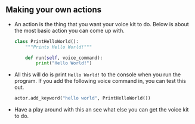 ## Making your own actions

- An action is the thing that you want your voice kit to do. Below is about the most basic action you can come up with.

	```python
	class PrintHelloWorld():
		"""Prints Hello World!"""

		def run(self, voice_command):
			print("Hello World!")
	```

- All this will do is print `Hello World!` to the console when you run the program. If you add the following voice command in, you can test this out.

	```python
	actor.add_keyword("hello world", PrintHelloWorld())
	```

- Have a play around with this an see what else you can get the voice kit to do.
